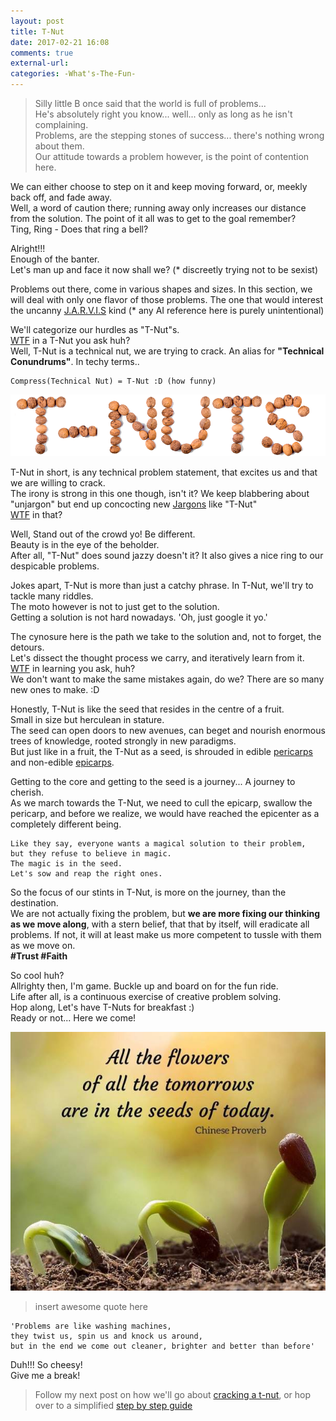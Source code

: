```yaml
---
layout: post
title: T-Nut
date: 2017-02-21 16:08
comments: true
external-url:
categories: -What's-The-Fun-
---
```


>Silly little B once said that the world is full of problems...<br>
He's absolutely right you know... well... only as long as he isn't complaining.<br>
Problems, are the stepping stones of success... there's nothing wrong about them.<br>
Our attitude towards a problem however, is the point of contention here.<br>

We can either choose to step on it and keep moving forward, or, meekly back off, and fade away.<br>
Well, a word of caution there; running away only increases our distance from the solution. The point of it all was to get to the goal remember?<br>
Ting, Ring - Does that ring a bell?<br>

Alright!!!<br>
Enough of the banter.<br>
Let's man up and face it now shall we? (* discreetly trying not to be sexist)<br>

Problems out there, come in various shapes and sizes. In this section, we will deal with only one flavor of those problems. The one that would interest the uncanny [J.A.R.V.I.S](http://ironman.wikia.com/wiki/J.A.R.V.I.S.) kind (* any AI reference here is purely unintentional)<br>

We'll categorize our hurdles as "T-Nut"s.<br>
[WTF](/blog/2017/02/13/welcome-aboard/) in a T-Nut you ask huh?<br>
Well, T-Nut is a technical nut, we are trying to crack. An alias for <b>"Technical Conundrums"</b>. In techy terms..<br>
```
Compress(Technical Nut) = T-Nut :D (how funny)
```

<img src="/assets/2017-02-21/t-nuts.png">

T-Nut in short, is any technical problem statement, that excites us and that we are willing to crack.<br>
The irony is strong in this one though, isn't it? We keep blabbering about "unjargon" but end up concocting new [Jargons](http://www.urbandictionary.com/define.php?term=Jargon) like "T-Nut"<br>
[WTF](/blog/2017/02/13/welcome-aboard/) in that?

Well, Stand out of the crowd yo! Be different.<br>
Beauty is in the eye of the beholder.<br>
After all, "T-Nut" does sound jazzy doesn't it? It also gives a nice ring to our despicable problems.<br>

Jokes apart, T-Nut is more than just a catchy phrase.
In T-Nut, we'll try to tackle many riddles.<br>
The moto however is not to just get to the solution.<br>
Getting a solution is not hard nowadays. 'Oh, just google it yo.'<br>

The cynosure here is the path we take to the solution and, not to forget, the detours.<br>
Let's dissect the thought process we carry, and iteratively learn from it.<br>
[WTF](/blog/2017/02/13/welcome-aboard/) in learning you ask, huh?<br>
We don't want to make the same mistakes again, do we? There are so many new ones to make. :D<br>

Honestly, T-Nut is like the seed that resides in the centre of a fruit.<br>
Small in size but herculean in stature.<br>
The seed can open doors to new avenues, can beget and nourish enormous trees of knowledge, rooted strongly in new paradigms.<br>
But just like in a fruit, the T-Nut as a seed, is shrouded in edible [pericarps](https://en.wikipedia.org/wiki/Fruit_anatomy#Pericarp_layers) and non-edible [epicarps](https://en.wikipedia.org/wiki/Fruit_anatomy#Epicarp).<br>

Getting to the core and getting to the seed is a journey... A journey to cherish.<br>
As we march towards the T-Nut, we need to cull the epicarp, swallow the pericarp, and before we realize, we would have reached the epicenter as a completely different being.<br>

```
Like they say, everyone wants a magical solution to their problem,
but they refuse to believe in magic. 
The magic is in the seed.
Let's sow and reap the right ones.
```

So the focus of our stints in T-Nut, is more on the journey, than the destination.<br>
We are not actually fixing the problem, but **we are more fixing our thinking as we move along**, with a stern belief, that that by itself, will eradicate all problems. If not, it will at least make us more competent to tussle with them as we move on.<br>
<b>#Trust #Faith</b>

So cool huh?<br>
Allrighty then, I'm game. Buckle up and board on for the fun ride.<br>
Life after all, is a continuous exercise of creative problem solving.<br>
Hop along, Let's have T-Nuts for breakfast :)<br>
Ready or not... Here we come!<br>

<img src="/assets/2017-02-21/seed.jpg">

>insert awesome quote here

```
'Problems are like washing machines,
they twist us, spin us and knock us around,
but in the end we come out cleaner, brighter and better than before'
```

Duh!!! So cheesy!<br>
Give me a break!

> Follow my next post on how we'll go about [cracking a t-nut](/blog/2017/03/08/cracking-a-tnut/), or hop over to a simplified [step by step guide](/blog/2017/03/09/thumbrules-to-crack-a-tnut/)
